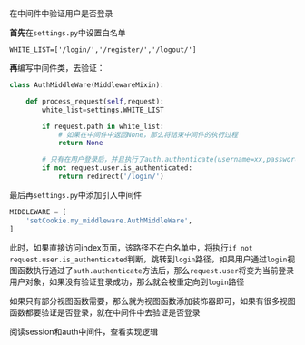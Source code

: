 在中间件中验证用户是否登录

**首先**在`settings.py`中设置白名单

`WHITE_LIST=['/login/','/register/','/logout/']`



**再**编写中间件类，去验证：

```python
class AuthMiddleWare(MiddlewareMixin):

    def process_request(self,request):
        white_list=settings.WHITE_LIST

        if request.path in white_list:
            # 如果在中间件中返回None，那么将结束中间件的执行过程
            return None

        # 只有在用户登录后，并且执行了auth.authenticate(username=xx,password=xx)后，request.user才是当前登录用户，否则为匿名用户。如果当前登录用户的not is_authenticated为True的话，那么就表示用户没有登录，那么将重定向到登录页面
        if not request.user.is_authenticated:
            return redirect('/login/')
```



最后再`settings.py`中添加引入中间件

```python
MIDDLEWARE = [
    'setCookie.my_middleware.AuthMiddleWare',
]
```



此时，如果直接访问index页面，该路径不在白名单中，将执行`if not request.user.is_authenticated`判断，跳转到`login`路径，如果用户通过`login`视图函数执行通过了`auth.authenticate`方法后，那么`request.user`将变为当前登录用户对象，如果没有验证登录成功，那么就会被重定向到`login`路径



如果只有部分视图函数需要，那么就为视图函数添加装饰器即可，如果有很多视图函数都要验证是否登录，就在中间件中去验证是否登录

阅读session和auth中间件，查看实现逻辑